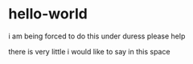 # hello-world
i am being forced to do this under duress please help

there is very little i would like to say in this space
